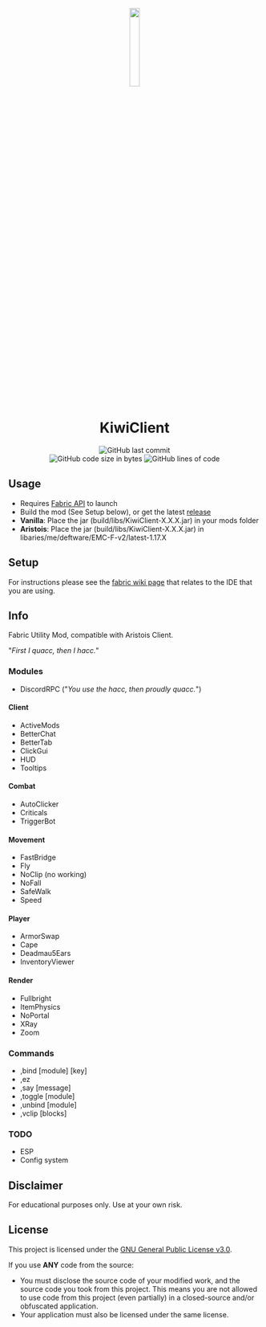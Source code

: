 <p align="center">
<img src="https://cdn.discordapp.com/emojis/783170477115965480.gif?v=1" width="20%"/>
</p>

<h1 align="center">KiwiClient</h1>

<div align="center">
    <img src="https://img.shields.io/github/last-commit/TangyKiwi/KiwiClient" alt="GitHub last commit"/>
    <br>
    <img src="https://img.shields.io/github/languages/code-size/TangyKiwi/KiwiClient" alt="GitHub code size in bytes"/>
    <img src="https://tokei.rs/b1/github/TangyKiwi/KiwiClient" alt="GitHub lines of code"/>
    <br>
</div>


## Usage
- Requires [Fabric API](https://www.curseforge.com/minecraft/mc-mods/fabric-api/files) to launch
- Build the mod (See Setup below), or get the latest [release](https://github.com/TangyKiwi/KiwiClient/releases)
- **Vanilla**: Place the jar (build/libs/KiwiClient-X.X.X.jar) in your mods folder
- **Aristois**: Place the jar (build/libs/KiwiClient-X.X.X.jar) in libaries/me/deftware/EMC-F-v2/latest-1.17.X

## Setup

For instructions please see the [fabric wiki page](https://fabricmc.net/wiki/tutorial:setup) that relates to the IDE that you are using.

## Info

Fabric Utility Mod, compatible with Aristois Client.

"_First I quacc, then I hacc._"

### Modules

- DiscordRPC ("_You use the hacc, then proudly quacc._")

#### Client
- ActiveMods
- BetterChat
- BetterTab
- ClickGui
- HUD
- Tooltips

#### Combat
- AutoClicker
- Criticals
- TriggerBot

#### Movement
- FastBridge 
- Fly
- NoClip (no working)
- NoFall
- SafeWalk
- Speed

#### Player
- ArmorSwap
- Cape
- Deadmau5Ears
- InventoryViewer

#### Render
- Fullbright
- ItemPhysics
- NoPortal
- XRay
- Zoom

### Commands
- ,bind [module] [key]
- ,ez
- ,say [message]
- ,toggle [module]
- ,unbind [module]
- ,vclip [blocks]

### TODO
- ESP
- Config system

## Disclaimer

For educational purposes only. Use at your own risk.

## License

This project is licensed under the [GNU General Public License v3.0](https://www.gnu.org/licenses/gpl-3.0.en.html).

If you use **ANY** code from the source:
- You must disclose the source code of your modified work, and the source code you took from this project. This means you are not allowed to use code from this project (even partially) in a closed-source and/or obfuscated application.
- Your application must also be licensed under the same license.

